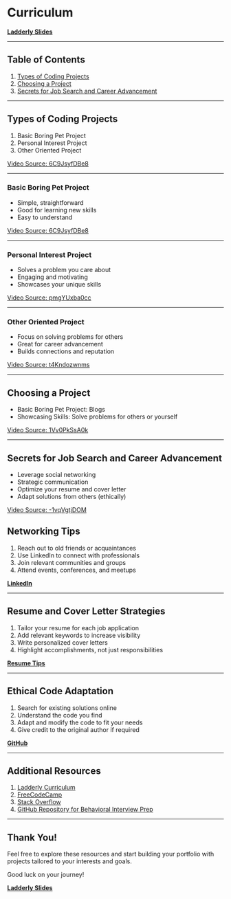 # Curriculum

<!-- .slide: data-background="#1E2733" -->
<!-- .slide: data-background-size="100%" -->

[**Ladderly Slides**](https://github.com/Vandivier/ladderly-slides)<!-- .element: target="_blank" -->

---

## Table of Contents

1. [Types of Coding Projects](#types-of-coding-projects)
2. [Choosing a Project](#choosing-a-project)
3. [Secrets for Job Search and Career Advancement](#secrets-for-job-search)

---

## Types of Coding Projects

1. Basic Boring Pet Project
2. Personal Interest Project
3. Other Oriented Project

[Video Source: 6C9JsyfDBe8](https://youtube.com/shorts/6C9JsyfDBe8)<!-- .element: target="_blank" -->

---

### Basic Boring Pet Project

- Simple, straightforward
- Good for learning new skills
- Easy to understand

[Video Source: 6C9JsyfDBe8](https://youtube.com/shorts/6C9JsyfDBe8)<!-- .element: target="_blank" -->

---

### Personal Interest Project

- Solves a problem you care about
- Engaging and motivating
- Showcases your unique skills

[Video Source: pmgYUxba0cc](https://youtube.com/shorts/pmgYUxba0cc)<!-- .element: target="_blank" -->

---

### Other Oriented Project

- Focus on solving problems for others
- Great for career advancement
- Builds connections and reputation

[Video Source: t4Kndozwnms](https://youtube.com/shorts/t4Kndozwnms)<!-- .element: target="_blank" -->

---

## Choosing a Project

- Basic Boring Pet Project: Blogs
- Showcasing Skills: Solve problems for others or yourself

[Video Source: 1Vv0PkSsA0k](https://youtube.com/shorts/1Vv0PkSsA0k)<!-- .element: target="_blank" -->

---

## Secrets for Job Search and Career Advancement

- Leverage social networking
- Strategic communication
- Optimize your resume and cover letter
- Adapt solutions from others (ethically)

[Video Source: -1vqVgtjDOM](https://youtube.com/shorts/-1vqVgtjDOM)<!-- .element: target="_blank" -->

## Networking Tips

1. Reach out to old friends or acquaintances
2. Use LinkedIn to connect with professionals
3. Join relevant communities and groups
4. Attend events, conferences, and meetups

[**LinkedIn**](https://www.linkedin.com/)<!-- .element: target="_blank" -->

---

## Resume and Cover Letter Strategies

1. Tailor your resume for each job application
2. Add relevant keywords to increase visibility
3. Write personalized cover letters
4. Highlight accomplishments, not just responsibilities

[**Resume Tips**](https://www.thebalancecareers.com/top-resume-writing-tips-2063314)<!-- .element: target="_blank" -->

---

## Ethical Code Adaptation

1. Search for existing solutions online
2. Understand the code you find
3. Adapt and modify the code to fit your needs
4. Give credit to the original author if required

[**GitHub**](https://github.com/)<!-- .element: target="_blank" -->

---

## Additional Resources

1. [Ladderly Curriculum](https://github.com/Vandivier/ladderly-slides)<!-- .element: target="_blank" -->
2. [FreeCodeCamp](https://www.freecodecamp.org/)<!-- .element: target="_blank" -->
3. [Stack Overflow](https://stackoverflow.com/)<!-- .element: target="_blank" -->
4. [GitHub Repository for Behavioral Interview Prep](https://github.com/Vandivier/starboi)<!-- .element: target="_blank" -->

---

## Thank You!

Feel free to explore these resources and start building your portfolio with projects tailored to your interests and goals.

Good luck on your journey!

[**Ladderly Slides**](https://github.com/Vandivier/ladderly-slides)<!-- .element: target="_blank" -->
